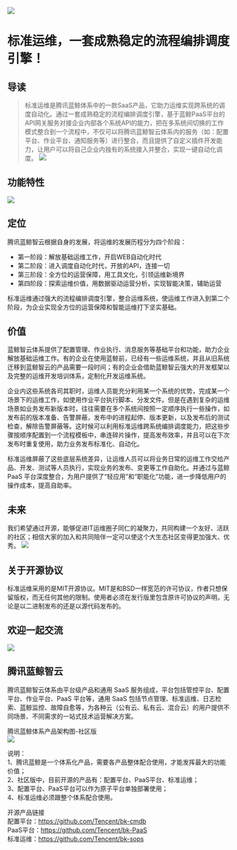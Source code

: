 ![](https://github.com/Tencent/bk-sops/blob/master/docs/wiki/img/wiki_sops.png)
# 标准运维，一套成熟稳定的流程编排调度引擎！

## 导读
>标准运维是腾讯蓝鲸体系中的一款SaaS产品，它助力运维实现跨系统的调度自动化。通过一套成熟稳定的流程编排调度引擎，基于蓝鲸PaaS平台的API网关服务对接企业内部各个系统API的能力，把在多系统间切换的工作模式整合到一个流程中，不仅可以将腾讯蓝鲸智云体系内的服务（如：配置平台、作业平台、通知服务等）进行整合，而且提供了自定义插件开发能力，让用户可以将自己企业内独有的系统接入并整合，实现一键自动化调度。
![](https://github.com/Tencent/bk-sops/blob/master/docs/wiki/img/wiki_product.png)

## 功能特性
![](https://github.com/Tencent/bk-sops/blob/master/docs/wiki/img/wiki_feature.png)

## 定位
腾讯蓝鲸智云根据自身的发展，将运维的发展历程分为四个阶段：
- 第一阶段：解放基础运维工作，开启WEB自动化时代
- 第二阶段：进入调度自动化时代，开放的API，连接一切
- 第三阶段：全方位的运营保障，用工具文化，引领运维新境界
- 第四阶段：探索运维价值，用数据驱动运营分析，实现智能决策，辅助运营

标准运维通过强大的流程编排调度引擎，整合运维系统，使运维工作进入到第二个阶段，为企业实现全方位的运营保障和智能运维打下坚实基础。

## 价值
蓝鲸智云体系提供了配置管理、作业执行、消息服务等基础平台和功能，助力企业解放基础运维工作。有的企业在使用蓝鲸前，已经有一些运维系统，并且从旧系统迁移到蓝鲸智云的产品需要一段时间；有的企业会借助蓝鲸智云强大的开发框架以及完整的运维开发培训体系，定制化开发运维系统。

企业内这些系统各司其职时，运维人员能充分利用某一个系统的优势，完成某一个场景下的运维工作，如使用作业平台执行脚本、分发文件。但是在遇到复杂的运维场景如业务发布新版本时，往往需要在多个系统间按照一定顺序执行一些操作，如发布前的版本准备、告警屏蔽，发布中的进程起停、版本更新，以及发布后的测试检查，解除告警屏蔽等。这时候可以利用标准运维跨系统编排调度能力，把这些步骤按顺序配置到一个流程模板中，串连碎片操作，提高发布效率，并且可以在下次发布时重复使用，助力业务发布标准化、自动化。

标准运维屏蔽了这些底层系统差异，让运维人员可以将业务日常的运维工作交给产品、开发、测试等人员执行，实现业务的发布、变更等工作自助化。并通过与蓝鲸 PaaS 平台深度整合，为用户提供了“轻应用”和“职能化”功能，进一步降低用户的操作成本，提高自助率。

## 未来
我们希望通过开源，能够促进IT运维圈子同仁的凝聚力，共同构建一个友好、活跃的社区；相信大家的加入和共同陪伴一定可以使这个大生态社区变得更加强大、优秀。
![](https://github.com/Tencent/bk-sops/blob/master/docs/wiki/img/wiki_future.png)

## 关于开源协议
标准运维采用的是MIT开源协议。MIT是和BSD一样宽范的许可协议，作者只想保留版权，而无任何其他的限制。使用者必须在发行版里包含原许可协议的声明，无论是以二进制发布的还是以源代码发布的。

## 欢迎一起交流
![](https://github.com/Tencent/bk-sops/blob/master/docs/wiki/img/wiki_communication.png)


## 腾讯蓝鲸智云
腾讯蓝鲸智云体系由平台级产品和通用 SaaS 服务组成，平台包括管控平台、配置平台、作业平台、PaaS 平台等，通用 SaaS 包括节点管理、标准运维、日志检索、蓝鲸监控、故障自愈等，为各种云（公有云、私有云、混合云）的用户提供不同场景、不同需求的一站式技术运营解决方案。

腾讯蓝鲸体系产品架构图-社区版  
![](https://github.com/Tencent/bk-sops/blob/master/docs/wiki/img/wiki_blueking.png)

说明：  
1、腾讯蓝鲸是一个体系化产品，需要各产品整体配合使用，才能发挥最大的功能价值；  
2、社区版中，目前开源的产品有：配置平台、PaaS平台、标准运维；  
3、配置平台、PaaS平台可以作为原子平台单独部署使用；  
4、标准运维必须跟整个体系配合使用。

开源产品链接  
配置平台：https://github.com/Tencent/bk-cmdb  
PaaS平台：https://github.com/Tencent/bk-PaaS  
标准运维：https://github.com/Tencent/bk-sops  

